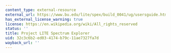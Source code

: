 ```yaml
---
content_type: external-resource
external_url: https://www.bu.edu/lite/spex/build_0041/ug/usersguide.htm
has_external_license_warning: true
license: https://en.wikipedia.org/wiki/All_rights_reserved
status: ''
title: Project LITE Spectrum Explorer
uid: 32c3c6b2-ed03-4174-b79c-11ae7327fa7d
wayback_url: ''
---
```

